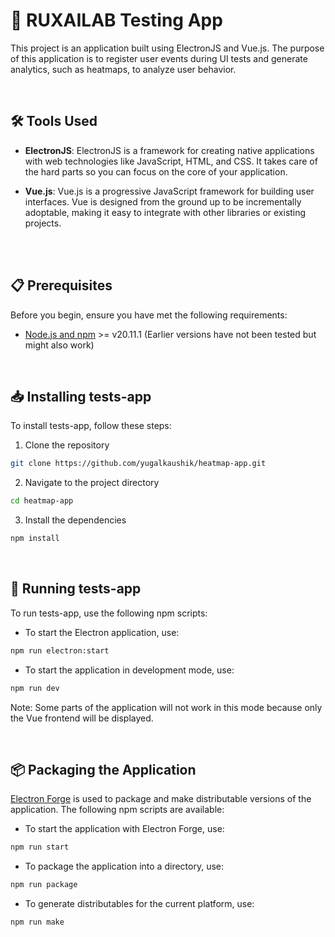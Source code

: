 #  🚀 RUXAILAB Testing App 

This project is an application built using ElectronJS and Vue.js. The purpose of this application is to register user events during UI tests and generate analytics, such as heatmaps, to analyze user behavior.

</br>

## 🛠️ Tools Used

- **ElectronJS**: ElectronJS is a framework for creating native applications with web technologies like JavaScript, HTML, and CSS. It takes care of the hard parts so you can focus on the core of your application.

- **Vue.js**: Vue.js is a progressive JavaScript framework for building user interfaces. Vue is designed from the ground up to be incrementally adoptable, making it easy to integrate with other libraries or existing projects.

</br>
</br>

## 📋 Prerequisites

Before you begin, ensure you have met the following requirements:

- [Node.js and npm](https://nodejs.org/en/download/) >= v20.11.1 (Earlier versions have not been tested but might also work)

</br>

## 📥 Installing tests-app

To install tests-app, follow these steps:

1. Clone the repository
```sh
git clone https://github.com/yugalkaushik/heatmap-app.git
```

2. Navigate to the project directory
```sh
cd heatmap-app
```

3. Install the dependencies
```sh
npm install
```

</br>

## 🚀 Running tests-app

To run tests-app, use the following npm scripts:

- To start the Electron application, use:
```sh
npm run electron:start
```

- To start the application in development mode, use:
```sh
npm run dev
```
Note: Some parts of the application will not work in this mode because only the Vue frontend will be displayed.

</br>

## 📦 Packaging the Application

[Electron Forge](https://www.electronforge.io/) is used to package and make distributable versions of the application. The following npm scripts are available:

- To start the application with Electron Forge, use:
```sh
npm run start
```

- To package the application into a directory, use:
```sh
npm run package
```

- To generate distributables for the current platform, use:
```sh
npm run make
```


